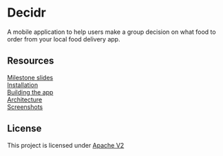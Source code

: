 # Decidr
A mobile application to help users make a group decision on what food to order from your local food delivery app.

## Resources
[Milestone slides](https://github.com/DecidrApp/decidr/wiki)  
[Installation](https://github.com/DecidrApp/decidr/wiki/Installation)  
[Building the app](https://github.com/DecidrApp/decidr/wiki/Building)  
[Architecture](https://github.com/DecidrApp/decidr/wiki/Architecture)  
[Screenshots](https://github.com/DecidrApp/decidr/wiki/Screenshots)

## License
This project is licensed under [Apache V2](https://github.com/DecidrApp/decidr/blob/master/LICENSE.txt)
